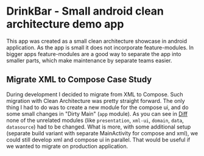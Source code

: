 # DrinkBar - Small android clean architecture demo app

This app was created as a small clean architecture showcase in android application. As the app is
small it does not incorporate feature-modules. In bigger apps feature-modules are a good way to
separate the app into smaller parts, which make maintenance by separate teams easier.

## Migrate XML to Compose Case Study

During development I decided to migrate from XML to Compose. Such migration with Clean Architecture
was pretty straight forward. The only thing I had to do was to create a new module for the compose
ui, and do some small changes in "Dirty Main" (`app` module). As you can see
in [Diff](https://github.com/Stonks-tech/DrinkBar/pull/2/commits/b8247c11081a59a89c14daf9ed4c3934044f0fdb)
none of the unrelated modules (like `presentation`, `xml-ui`, `domain`, `data`, `datasource`) had to
be changed. What is more, with some additional setup (separate build variant with separate
MainActivity for compose and xml), we could still develop xml and compose ui in parallel. That would
be useful if we wanted to migrate on production application.

